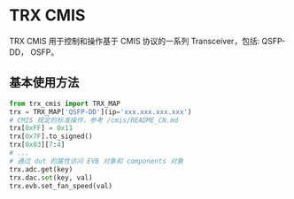 # TRX CMIS

TRX CMIS 用于控制和操作基于 CMIS 协议的一系列 Transceiver，包括: QSFP-DD， OSFP。

## 基本使用方法

``` python
from trx_cmis import TRX_MAP
trx = TRX_MAP['QSFP-DD'](ip='xxx.xxx.xxx.xxx')
# CMIS 规定的标准操作，参考 /cmis/README_CN.md
trx[0xFF] = 0x11
trx[0x7F].to_signed()
trx[0x03][7:4]
# ...
# 通过 dut 的属性访问 EVB 对象和 components 对象
trx.adc.get(key)
trx.dac.set(key, val)
trx.evb.set_fan_speed(val)
```
